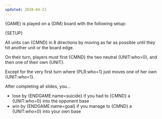 ```yaml
---
updated: 2020-04-21
---
```


{GAME} is played on a {DIM} board with the following setup:

{SETUP}

All units can {CMND} in 8 directions by moving as far as possible until they hit another unit or the board edge.

On their turn, players must first {CMND} the two neutral {UNIT:who=0}, and then one of their own {UNIT}.

Except for the very first turn where {PLR:who=1} just moves one of her own {UNIT:who=1}.

After completing all slides, you...

- lose by {ENDGAME:name=suicide} if you had to {CMND} a {UNIT:who=0} into the opponent base
- win by {ENDGAME:name=goal} if you manage to {CMND} a {UNIT:who=0} into your own base

